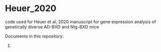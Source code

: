 # Heuer_2020
code used for Heuer et al, 2020 manuscript for gene expression analysis of genetically diverse AD-BXD and Ntg-BXD mice

Documents in this repository:

1) 
